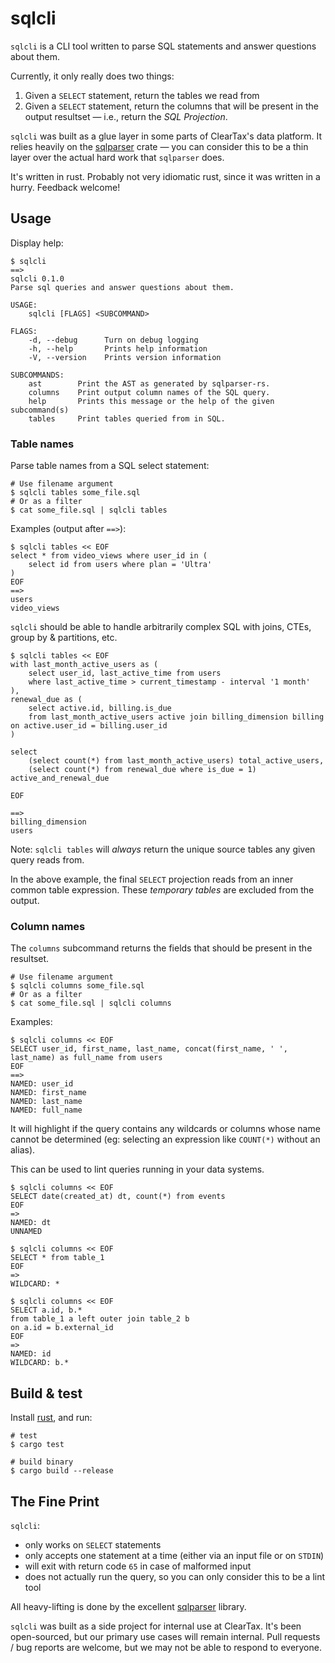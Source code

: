 # sqlcli

`sqlcli` is a CLI tool written to parse SQL statements and answer questions about them.

Currently, it only really does two things:

1. Given a `SELECT` statement, return the tables we read from
2. Given a `SELECT` statement, return the columns that will be present in the output resultset — i.e., return the _SQL Projection_.

`sqlcli` was built as a glue layer in some parts of ClearTax's data platform. It relies heavily on the [sqlparser][] crate — you can consider this to be a thin layer over the actual hard work that `sqlparser` does.

It's written in rust. Probably not very idiomatic rust, since it was written in a hurry. Feedback welcome!

## Usage

Display help: 

```
$ sqlcli
==>
sqlcli 0.1.0
Parse sql queries and answer questions about them.

USAGE:
    sqlcli [FLAGS] <SUBCOMMAND>

FLAGS:
    -d, --debug      Turn on debug logging
    -h, --help       Prints help information
    -V, --version    Prints version information

SUBCOMMANDS:
    ast        Print the AST as generated by sqlparser-rs.
    columns    Print output column names of the SQL query.
    help       Prints this message or the help of the given subcommand(s)
    tables     Print tables queried from in SQL.
```

### Table names

Parse table names from a SQL select statement:

```
# Use filename argument
$ sqlcli tables some_file.sql
# Or as a filter
$ cat some_file.sql | sqlcli tables
```

Examples (output after `==>`):

```
$ sqlcli tables << EOF
select * from video_views where user_id in (
    select id from users where plan = 'Ultra'
)
EOF
==>
users
video_views
```

`sqlcli` should be able to handle arbitrarily complex SQL with joins, CTEs, group by & partitions, etc.

```
$ sqlcli tables << EOF
with last_month_active_users as (
    select user_id, last_active_time from users
    where last_active_time > current_timestamp - interval '1 month'
),
renewal_due as (
    select active.id, billing.is_due
    from last_month_active_users active join billing_dimension billing on active.user_id = billing.user_id
)

select 
    (select count(*) from last_month_active_users) total_active_users,
    (select count(*) from renewal_due where is_due = 1) active_and_renewal_due

EOF

==>
billing_dimension
users
```

Note: `sqlcli tables` will *always* return the unique source tables any given query reads from.

In the above example, the final `SELECT` projection reads from an inner common table expression. These _temporary tables_ are excluded from the output.

### Column names

The `columns` subcommand returns the fields that should be present in the resultset.

```
# Use filename argument
$ sqlcli columns some_file.sql
# Or as a filter
$ cat some_file.sql | sqlcli columns
```

Examples:

```
$ sqlcli columns << EOF
SELECT user_id, first_name, last_name, concat(first_name, ' ', last_name) as full_name from users
EOF
==>
NAMED: user_id
NAMED: first_name
NAMED: last_name
NAMED: full_name
```

It will highlight if the query contains any wildcards or columns whose name cannot be determined (eg: selecting an expression like `COUNT(*)` without an alias). 

This can be used to lint queries running in your data systems.

```
$ sqlcli columns << EOF
SELECT date(created_at) dt, count(*) from events
EOF
=>
NAMED: dt
UNNAMED
```

```
$ sqlcli columns << EOF
SELECT * from table_1
EOF
=>
WILDCARD: *
```

```
$ sqlcli columns << EOF
SELECT a.id, b.* 
from table_1 a left outer join table_2 b
on a.id = b.external_id
EOF
=>
NAMED: id
WILDCARD: b.*
```


## Build & test

Install [rust](https://www.rust-lang.org/), and run:

```
# test
$ cargo test

# build binary
$ cargo build --release
```

## The Fine Print

`sqlcli`:

- only works on `SELECT` statements
- only accepts one statement at a time (either via an input file or on `STDIN`)
- will exit with return code `65` in case of malformed input
- does not actually run the query, so you can only consider this to be a lint tool

All heavy-lifting is done by the excellent [sqlparser][] library.

`sqlcli` was built as a side project for internal use at ClearTax. It's been open-sourced, but our primary use cases will remain internal. Pull requests / bug reports are welcome, but we may not be able to respond to everyone.

[sqlparser]: https://github.com/ballista-compute/sqlparser-rs
